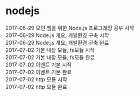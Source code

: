 # nodejs
2017-06-29 모던 웹을 위한 Node.js 프로그래밍 공부 시작   
2017-06-29 Node.js 개요, 개발환경 구축 시작   
2017-06-29 Node.js 개요, 개발환경 구축 완료   
2017-07-02 기본 내장 모듈, fs모듈 시작   
2017-07-02 기본 내장 모듈, fs모듈 완료   
2017-07-02 이벤트 기본 시작   
2017-07-02 이벤트 기본 완료   
2017-07-02 http 모듈 시작   
2017-07-02 http 모듈 완료   
